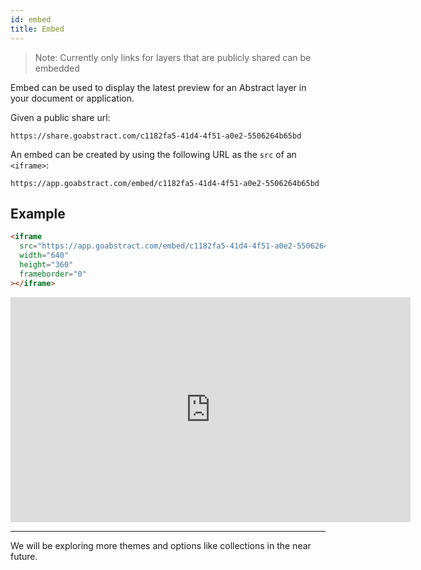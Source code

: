 ```yaml
---
id: embed
title: Embed
---
```


> Note: Currently only links for layers that are publicly shared can be embedded

Embed can be used to display the latest preview for an Abstract layer in your document or application.

Given a public share url:

`https://share.goabstract.com/c1182fa5-41d4-4f51-a0e2-5506264b65bd`

An embed can be created by using the following URL as the `src` of an `<iframe>`:

`https://app.goabstract.com/embed/c1182fa5-41d4-4f51-a0e2-5506264b65bd`

## Example

```html
<iframe
  src="https://app.goabstract.com/embed/c1182fa5-41d4-4f51-a0e2-5506264b65bd"
  width="640"
  height="360"
  frameborder="0"
></iframe>
```

<iframe src="https://app.goabstract.com/embed/c1182fa5-41d4-4f51-a0e2-5506264b65bd" width="640" height="360" frameborder="0" ></iframe>

<hr />

We will be exploring more themes and options like collections in the near future.
